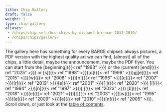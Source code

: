 ```yaml
---
title: Chip Gallery
draft: false
weight: 1
type: chip-gallery
aliases:
 - /chips/chip-sets/bcc-chips-by-michael-brennan-2012-2019/
 - /chips/chips/gallery/
---
```


The gallery here has something for every BARGE chipset: always pictures,
a PDF version with the highest quality art we can find,
(almost) all of the chips, a little detail, maybe the announcement, maybe the
PDF flyer. You can start from the [beginning]({{< ref "1993" >}})
or the (current) [end]({{< ref "2025" >}}) or
[s]({{< ref "1998" >}})[o]({{< ref "1999" >}})[m](2000-qb)[e]({{< ref "2015" >}})[w]({{< ref "2008" >}})[h]({{< ref "1996" >}})[e]({{< ref "2007" >}})[r]({{< ref "2019" >}})[e]({{< ref "2001" >}})[ ]({{< ref "2020" >}})
[i]({{< ref "1994" >}})[n]({{< ref "1997" >}})[ ]({{< ref "2023" >}})
[b]({{< ref "2018" >}})[e]({{< ref "2021" >}})[t]({{< ref "2003" >}})[w]({{< ref "1995" >}})[e]({{< ref "2009" >}})[e]({{< ref "2010" >}})[n]({{< ref "2005" >}}).
Scroll down, or just look at the [table of contents](../toc/).
